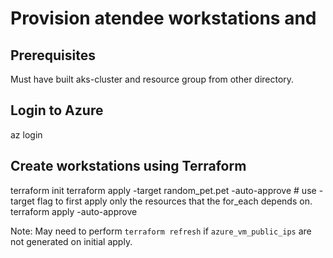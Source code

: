 # Provision atendee workstations and 

## Prerequisites
Must have built aks-cluster and resource group from other directory.

## Login to Azure

  az login

## Create workstations using Terraform

  terraform init
  terraform apply -target random_pet.pet -auto-approve # use -target flag to first apply only the
resources that the for_each depends on.
  terraform apply -auto-approve

Note: May need to perform `terraform refresh` if `azure_vm_public_ips` are not generated on initial apply.




